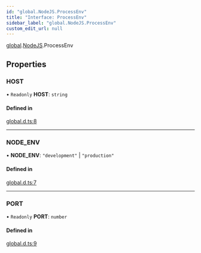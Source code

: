 ```yaml
---
id: "global.NodeJS.ProcessEnv"
title: "Interface: ProcessEnv"
sidebar_label: "global.NodeJS.ProcessEnv"
custom_edit_url: null
---
```


[global](../modules/global.md).[NodeJS](../namespaces/global.NodeJS.md).ProcessEnv

## Properties

### HOST

• `Readonly` **HOST**: `string`

#### Defined in

[global.d.ts:8](https://github.com/bischoff-m/nodecode/blob/31a16d5/packages/nodecode-ui/src/global.d.ts#L8)

___

### NODE\_ENV

• **NODE\_ENV**: ``"development"`` \| ``"production"``

#### Defined in

[global.d.ts:7](https://github.com/bischoff-m/nodecode/blob/31a16d5/packages/nodecode-ui/src/global.d.ts#L7)

___

### PORT

• `Readonly` **PORT**: `number`

#### Defined in

[global.d.ts:9](https://github.com/bischoff-m/nodecode/blob/31a16d5/packages/nodecode-ui/src/global.d.ts#L9)
